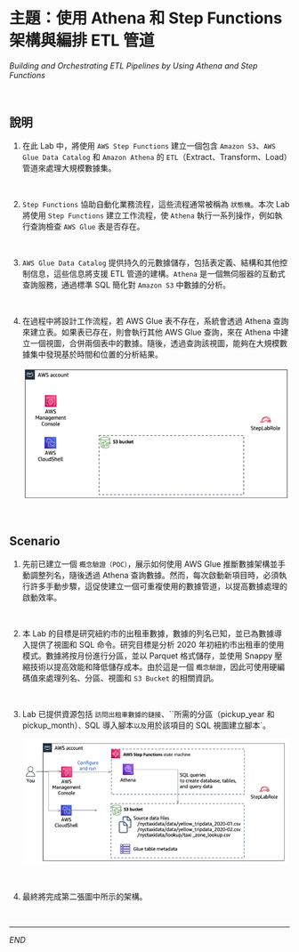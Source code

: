 # 主題：使用 Athena 和 Step Functions 架構與編排 ETL 管道

_Building and Orchestrating ETL Pipelines by Using Athena and Step Functions_

<br>

## 說明

1. 在此 Lab 中，將使用 `AWS Step Functions` 建立一個包含 `Amazon S3`、`AWS Glue Data Catalog` 和 `Amazon Athena` 的 `ETL`（Extract、Transform、Load）管道來處理大規模數據集。

<br>

2. `Step Functions` 協助自動化業務流程，這些流程通常被稱為 `狀態機`。本次 Lab 將使用 `Step Functions` 建立工作流程，使 `Athena` 執行一系列操作，例如執行查詢檢查 `AWS Glue` 表是否存在。

<br>

3. `AWS Glue Data Catalog` 提供持久的元數據儲存，包括表定義、結構和其他控制信息，這些信息將支援 ETL 管道的建構。`Athena` 是一個無伺服器的互動式查詢服務，通過標準 SQL 簡化對 `Amazon S3` 中數據的分析。

<br>

4. 在過程中將設計工作流程，若 AWS Glue 表不存在，系統會透過 Athena 查詢來建立表。如果表已存在，則會執行其他 AWS Glue 查詢，來在 Athena 中建立一個視圖，合併兩個表中的數據。隨後，透過查詢該視圖，能夠在大規模數據集中發現基於時間和位置的分析結果。

    ![](images/img_01.png)

<br>

## Scenario

1. 先前已建立一個 `概念驗證（POC）`，展示如何使用 AWS Glue 推斷數據架構並手動調整列名，隨後透過 Athena 查詢數據。然而，每次啟動新項目時，必須執行許多手動步驟，這促使建立一個可重複使用的數據管道，以提高數據處理的啟動效率。

<br>

2. 本 Lab 的目標是研究紐約市的出租車數據，數據的列名已知，並已為數據導入提供了視圖和 SQL 命令。研究目標是分析 2020 年初紐約市出租車的使用模式。數據將按月份進行分區，並以 Parquet 格式儲存，並使用 Snappy 壓縮技術以提高效能和降低儲存成本。由於這是一個 `概念驗證`，因此可使用硬編碼值來處理列名、分區、視圖和 `S3 Bucket` 的相關資訊。

<br>

3. Lab 已提供資源包括 `訪問出租車數據的鏈接`、``所需的分區（pickup_year 和 pickup_month）`、`SQL 導入腳本` 以及 `用於該項目的 SQL 視圖建立腳本`。

    ![](images/img_02.png)

<br>

4. 最終將完成第二張圖中所示的架構。

<br>

___

_END_